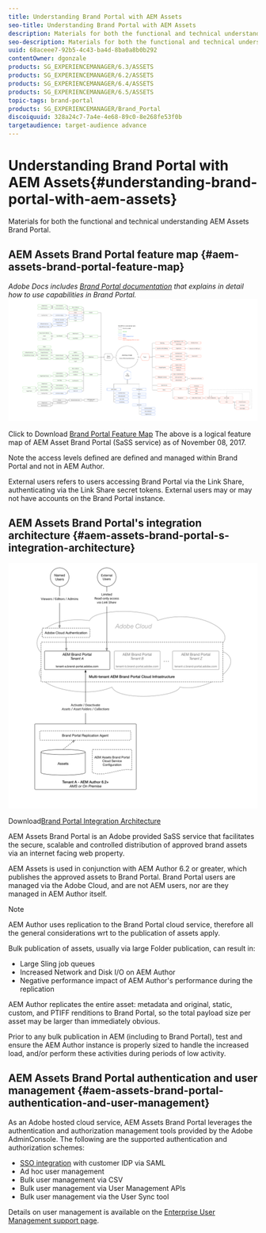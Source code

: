 ```yaml
---
title: Understanding Brand Portal with AEM Assets
seo-title: Understanding Brand Portal with AEM Assets
description: Materials for both the functional and technical understanding AEM Assets Brand Portal.
seo-description: Materials for both the functional and technical understanding AEM Assets Brand Portal.
uuid: 68aceee7-92b5-4c43-ba4d-8ba0a8b0b292
contentOwner: dgonzale
products: SG_EXPERIENCEMANAGER/6.3/ASSETS
products: SG_EXPERIENCEMANAGER/6.2/ASSETS
products: SG_EXPERIENCEMANAGER/6.4/ASSETS
products: SG_EXPERIENCEMANAGER/6.5/ASSETS
topic-tags: brand-portal
products: SG_EXPERIENCEMANAGER/Brand_Portal
discoiquuid: 328a24c7-7a4e-4e68-89c0-8e268fe53f0b
targetaudience: target-audience advance
---
```


# Understanding Brand Portal with AEM Assets{#understanding-brand-portal-with-aem-assets}

Materials for both the functional and technical understanding AEM Assets Brand Portal.

## AEM Assets Brand Portal feature map {#aem-assets-brand-portal-feature-map}

*Adobe Docs includes [Brand Portal documentation](/content/help/en/experience-manager/brand-portal/using/brand-portal) that explains in detail how to use capabilities in Brand Portal.*
![Brand Portal Feature Map](assets/brand_portal_-_featuremap-2017-11-08.png)

Click to Download [Brand Portal Feature Map](assets/brand_portal_-_featuremap-2017-11-08-1.png)
The above is a logical feature map of AEM Asset Brand Portal (SaSS service) as of November 08, 2017.

Note the access levels defined are defined and managed within Brand Portal and not in AEM Author.

External users refers to users accessing Brand Portal via the Link Share, authenticating via the Link Share secret tokens. External users may or may not have accounts on the Brand Portal instance.

## AEM Assets Brand Portal's integration architecture {#aem-assets-brand-portal-s-integration-architecture}

![Brand Portal Integration Architecture](assets/brand-portal---integration-architecture.png)

Download[Brand Portal Integration Architecture](brand-portal-article-understand/_jcr_content/main-pars/image_317889349.img.png/Brand%20Portal%20-%20Integration%20Architecture.png)

AEM Assets Brand Portal is an Adobe provided SaSS service that facilitates the secure, scalable and controlled distribution of approved brand assets via an internet facing web property.

AEM Assets is used in conjunction with AEM Author 6.2 or greater, which publishes the approved assets to Brand Portal. Brand Portal users are managed via the Adobe Cloud, and are not AEM users, nor are they managed in AEM Author itself.

>[!NOTE]
>
>AEM Author uses replication to the Brand Portal cloud service, therefore all the general considerations wrt to the publication of assets apply.
>
>Bulk publication of assets, usually via large Folder publication, can result in:
>
>* Large Sling job queues
>* Increased Network and Disk I/O on AEM Author
>* Negative performance impact of AEM Author's performance during the replication
>
>AEM Author replicates the entire asset: metadata and original, static, custom, and PTIFF renditions to Brand Portal, so the total payload size per asset may be larger than immediately obvious.
>
>Prior to any bulk publication in AEM (including to Brand Portal), test and ensure the AEM Author instance is properly sized to handle the increased load, and/or perform these activities during periods of low activity.

## AEM Assets Brand Portal authentication and user management {#aem-assets-brand-portal-authentication-and-user-management}

As an Adobe hosted cloud service, AEM Assets Brand Portal leverages the authentication and authorization management tools provided by the Adobe AdminConsole. The following are the supported authentication and authorization schemes:

* [SSO integration](https://helpx.adobe.com/enterprise/using/set-up-identity.html) with customer IDP via SAML  
* Ad hoc user management
* Bulk user management via CSV
* Bulk user management via User Management APIs
* Bulk user management via the User Sync tool

Details on user management is available on the [Enterprise User Management support page](https://helpx.adobe.com/enterprise/help/users.html).
